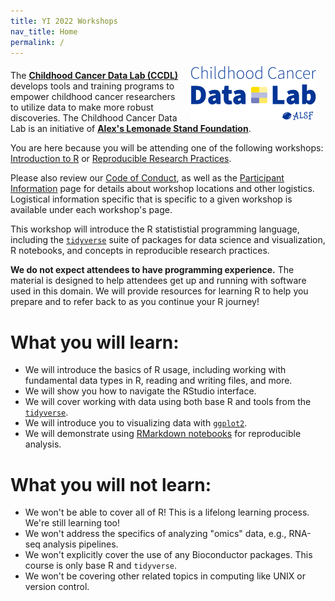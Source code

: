 ```yaml
---
title: YI 2022 Workshops
nav_title: Home
permalink: /
---
```



<p><img style = "padding: 0 15px; float: right;" img src = "images/ccdl-logo.png" width = "200"></p>
<p style="margin-top: 20px;"> </p>
<p>
The <b><a href="https://www.ccdatalab.org/" title="Alex's Lemonade Stand Foundation">Childhood Cancer Data Lab (CCDL)</a></b> develops tools and training programs to empower childhood cancer researchers to utilize  data to make more robust discoveries.
The Childhood Cancer Data Lab is an initiative of <b><a href="https://www.alexslemonade.org/" title="Alex's Lemonade Stand Foundation">Alex's Lemonade Stand Foundation</a></b>.
</p>

You are here because you will be attending one of the following workshops: [Introduction to R](./intro_R/index.md) or [Reproducible Research Practices](./rrp/index.md).

Please also review our [Code of Conduct](code-of-conduct.md), as well as the [Participant Information](participant-information.md) page for details about workshop locations and other logistics.
Logistical information specific that is specific to a given workshop is available under each workshop's page.


This workshop will introduce the R statististial programming language, including the [`tidyverse`](https://www.tidyverse.org/) suite of packages for data science and visualization, R notebooks, and concepts in reproducible research practices.

**We do not expect attendees to have programming experience.**
The material is designed to help attendees get up and running with software used in this domain.
We will provide resources for learning R to help you prepare and to refer back to as you continue your R journey!

# What you will learn:

* We will introduce the basics of R usage, including working with fundamental data types in R, reading and writing files, and more.
* We will show you how to navigate the RStudio interface.
* We will cover working with data using both base R and tools from the [`tidyverse`](https://www.tidyverse.org/).
* We will introduce you to visualizing data with [`ggplot2`](https://ggplot2.tidyverse.org/).
* We will demonstrate using [RMarkdown notebooks](https://rmarkdown.rstudio.com/) for reproducible analysis.

# What you will not learn:

* We won't be able to cover all of R! This is a lifelong learning process. We're still learning too!
* We won't address the specifics of analyzing "omics" data, e.g., RNA-seq analysis pipelines.
* We won't explicitly cover the use of any Bioconductor packages. This course is only base R and `tidyverse`.
* We won't be covering other related topics in computing like UNIX or version control.



<!--
**Looking for more?**
We have compiled a set of [useful resources](reproducibility_resources.md) that support reproducible computational research that we recommend for your future reading and exploration!
-->